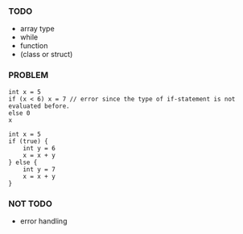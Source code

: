 ### TODO

- array type
- while
- function
- (class or struct)

### PROBLEM

```
int x = 5
if (x < 6) x = 7 // error since the type of if-statement is not evaluated before.
else 0
x
```

```
int x = 5
if (true) {
    int y = 6
    x = x + y
} else {
    int y = 7
    x = x + y
}
```

### NOT TODO

- error handling
